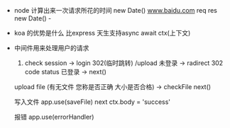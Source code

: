 - node 计算出来一次请求所花的时间
  new Date()
  www.baidu.com req res
  new Date() - 

- koa 的优势是什么
  比express
    天生支持async await
    ctx(上下文)

- 中间件用来处理用户的请求
  1. check session -> login  302(临时跳转)
    /upload 未登录 -> radirect 302 code status
    已登录 -> next()

    upload file (有无文件 您称是否正确 大小是否合格) -> checkFile next()

    写入文件
    app.use(saveFile)
    next ctx.body = 'success'

    报错
    app.use(errorHandler)